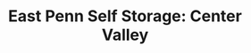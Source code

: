 ---
title: "East Penn Self Storage: Center Valley"
url: /center-valley/east-penn-self-storage-center-valley/
shop: storage rental
---